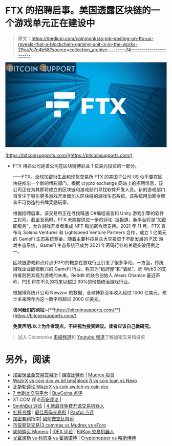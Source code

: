 # FTX 的招聘启事。美国透露区块链的一个游戏单元正在建设中

> 原文：<https://medium.com/coinmonks/a-job-posting-on-ftx-us-reveals-that-a-blockchain-gaming-unit-is-in-the-works-29ea7e7c4b58?source=collection_archive---------74----------------------->

![](img/17d06caa5f4b5682861c20bbe405f43e.png)

[https://bitcoinsupports.com/](https://bitcoinsupports.com/)

*   FTX 博彩公司是该公司在区块链博彩业 1 亿美元投资的一部分。

    ——FTX。全球加密衍生品和现货交易所 FTX 的美国子公司 US 似乎要在区块链推出一个新的博彩部门。根据 crypto exchange 网站上的招聘信息，该公司正在为其即将成立的区块链和游戏部门寻找软件开发人员。新的游戏部门将专注于吸引更多游戏开发商加入区块链的游戏生态系统，该系统用加密令牌和不可伪造的令牌奖励玩家。

    根据招聘启事，该交易所正在寻找精通 C#编程语言和 Unity 游戏引擎的软件工程师。截至发稿时，FTX 未能提供进一步的评论..据报道，新平台将是“加密即服务”，允许游戏开发者集成 NFT 和加密令牌支持。2021 年 11 月，FTX 宣布与 Solana Ventures 和 Lightspeed Venture Partners 合作，成立 1 亿美元的 GameFi 生态系统基金。随着主要科技巨头大举投资于不断发展的 P2E 游戏生态系统，GameFi 生态系统已成为 2021 年密码行业的关键突破用例之一。

    区块链游戏和点对点(P2P)的概念在游戏行业引发了很多争论。一方面，传统游戏企业鄙视新兴的 GameFi 行业，称其为“纸牌屋”和“骗局”，而 Web3 的支持者则将其视为游戏的未来。Reddit 的联合创始人 Alexis Ohanian 最近声称，P2E 将在不久的将来以超过 90%的份额统治游戏行业。

    根据博彩统计公司 Newzoo 的数据，全球博彩业年收入超过 1000 亿美元，预计未来两年内这一数字将超过 2000 亿美元。

    **访问我们的网站:-**[**https://bitcoinsupports.com/**](https://bitcoinsupports.com/)

    **免责声明:以上为作者观点，不应视为投资建议。读者应该自己做研究。**

> 加入 Coinmonks [电报频道](https://t.me/coincodecap)和 [Youtube 频道](https://www.youtube.com/c/coinmonks/videos)了解加密交易和投资

# 另外，阅读

*   [加密保证金交易交易所](/coinmonks/crypto-margin-trading-exchanges-428b1f7ad108) | [赚取比特币](/coinmonks/earn-bitcoin-6e8bd3c592d9) | [Mudrex 投资](https://coincodecap.com/mudrex-invest-review-the-best-way-to-invest-in-crypto)
*   [WazirX vs coin dcx vs bit bns](/coinmonks/wazirx-vs-coindcx-vs-bitbns-149f4f19a2f1)|[block fi vs coin loan vs Nexo](/coinmonks/blockfi-vs-coinloan-vs-nexo-cb624635230d)
*   [比斯勒评论](https://coincodecap.com/bitsler-review)|[WazirX vs coin switch vs coin dcx](https://coincodecap.com/wazirx-vs-coinswitch-vs-coindcx)
*   [7 大副本交易平台](https://coincodecap.com/copy-trading-platforms) | [BuyCoins 点评](https://coincodecap.com/buycoins-review)
*   XT.COM 评论[币安评论](https://coincodecap.com/profittradingapp-for-binance) |
*   [SmithBot 评论](https://coincodecap.com/smithbot-review) | [4 款最佳免费开源交易机器人](https://coincodecap.com/free-open-source-trading-bots)
*   [杠杆令牌](/coinmonks/leveraged-token-3f5257808b22) | [最佳密码交易所](/coinmonks/crypto-exchange-dd2f9d6f3769) | [Paxful 点评](/coinmonks/paxful-review-4daf2354ab70)
*   [加密套利](/coinmonks/crypto-arbitrage-guide-how-to-make-money-as-a-beginner-62bfe5c868f6)指南| [如何做空比特币](/coinmonks/how-to-short-bitcoin-568a2d0b4ae5)
*   [币安期货交易](https://coincodecap.com/binance-futures-trading)|[3 commas vs Mudrex vs eToro](https://coincodecap.com/mudrex-3commas-etoro)
*   [如何购买 Monero](https://coincodecap.com/buy-monero) | [IDEX 评论](https://coincodecap.com/idex-review) | [BitKan 交易机器人](https://coincodecap.com/bitkan-trading-bot)
*   [尤霍德勒 vs 科恩洛 vs 霍德诺特](/coinmonks/youhodler-vs-coinloan-vs-hodlnaut-b1050acde55a) | [Cryptohopper vs 哈斯博特](https://coincodecap.com/cryptohopper-vs-haasbot)